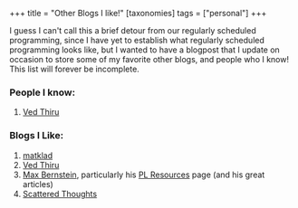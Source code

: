 +++
title = "Other Blogs I like!"
[taxonomies]
  tags = ["personal"]
+++

I guess I can't call this a brief detour from our regularly scheduled programming, since I have yet to establish what regularly scheduled programming looks like, but I wanted to have a blogpost that I update on occasion to store some of my favorite other blogs, and people who I know! This list will forever be incomplete.

### People I know:
1. [Ved Thiru](https://www.vedthiru.com)

### Blogs I Like:
1. [matklad](https://matklad.github.io/)
2. [Ved Thiru](https://www.vedthiru.com)
3. [Max Bernstein](https://bernsteinbear.com/), particularly his [PL Resources](https://bernsteinbear.com/pl-resources/) page (and his great articles)
4. [Scattered Thoughts](https://www.scattered-thoughts.net/)
